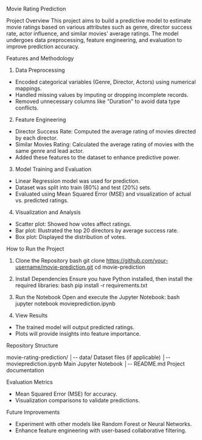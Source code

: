  Movie Rating Prediction

 Project Overview
This project aims to build a predictive model to estimate movie ratings based on various attributes such as genre, director success rate, actor influence, and similar movies' average ratings. The model undergoes data preprocessing, feature engineering, and evaluation to improve prediction accuracy.

 Features and Methodology
 1. Data Preprocessing
- Encoded categorical variables (Genre, Director, Actors) using numerical mappings.
- Handled missing values by imputing or dropping incomplete records.
- Removed unnecessary columns like "Duration" to avoid data type conflicts.

 2. Feature Engineering
- Director Success Rate: Computed the average rating of movies directed by each director.
- Similar Movies Rating: Calculated the average rating of movies with the same genre and lead actor.
- Added these features to the dataset to enhance predictive power.

 3. Model Training and Evaluation
- Linear Regression model was used for prediction.
- Dataset was split into train (80%) and test (20%) sets.
- Evaluated using Mean Squared Error (MSE) and visualization of actual vs. predicted ratings.

 4. Visualization and Analysis
- Scatter plot: Showed how votes affect ratings.
- Bar plot: Illustrated the top 20 directors by average success rate.
- Box plot: Displayed the distribution of votes.

 How to Run the Project
 1. Clone the Repository
bash
git clone https://github.com/your-username/movie-prediction.git
cd movie-prediction


 2. Install Dependencies
Ensure you have Python installed, then install the required libraries:
bash
pip install -r requirements.txt


 3. Run the Notebook
Open and execute the Jupyter Notebook:
bash
jupyter notebook movieprediction.ipynb


 4. View Results
- The trained model will output predicted ratings.
- Plots will provide insights into feature importance.

 Repository Structure

movie-rating-prediction/
│-- data/                Dataset files (if applicable)
│-- movieprediction.ipynb   Main Jupyter Notebook
│-- README.md            Project documentation


 Evaluation Metrics
- Mean Squared Error (MSE) for accuracy.
- Visualization comparisons to validate predictions.

 Future Improvements
- Experiment with other models like Random Forest or Neural Networks.
- Enhance feature engineering with user-based collaborative filtering.

